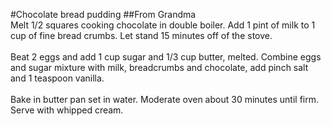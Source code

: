 #Chocolate bread pudding
##From Grandma
<br>Melt 1/2 squares cooking chocolate in double boiler. Add 1 pint of milk to 1 cup of fine bread crumbs. Let stand 15 minutes off of the stove.</br>
<br>Beat 2 eggs and add 1 cup sugar and 1/3 cup butter, melted. Combine eggs and sugar mixture with milk, breadcrumbs and chocolate, add pinch salt and 1 teaspoon vanilla.</br>
<br>Bake in butter pan set in water. Moderate oven about 30 minutes until firm. Serve with whipped cream.</br>
